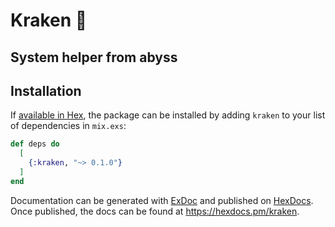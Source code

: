 # Kraken 🐙
## System helper from abyss

## Installation

If [available in Hex](https://hex.pm/docs/publish), the package can be installed
by adding `kraken` to your list of dependencies in `mix.exs`:

```elixir
def deps do
  [
    {:kraken, "~> 0.1.0"}
  ]
end
```

Documentation can be generated with [ExDoc](https://github.com/elixir-lang/ex_doc)
and published on [HexDocs](https://hexdocs.pm). Once published, the docs can
be found at <https://hexdocs.pm/kraken>.

